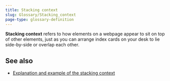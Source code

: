 ```yaml
---
title: Stacking context
slug: Glossary/Stacking_context
page-type: glossary-definition
---
```




**Stacking context** refers to how elements on a webpage appear to sit on top of other elements, just as you can arrange index cards on your desk to lie side-by-side or overlap each other.

## See also

- [Explanation and example of the stacking context](/Web/CSS/CSS_positioned_layout/Understanding_z-index/Stacking_context)
